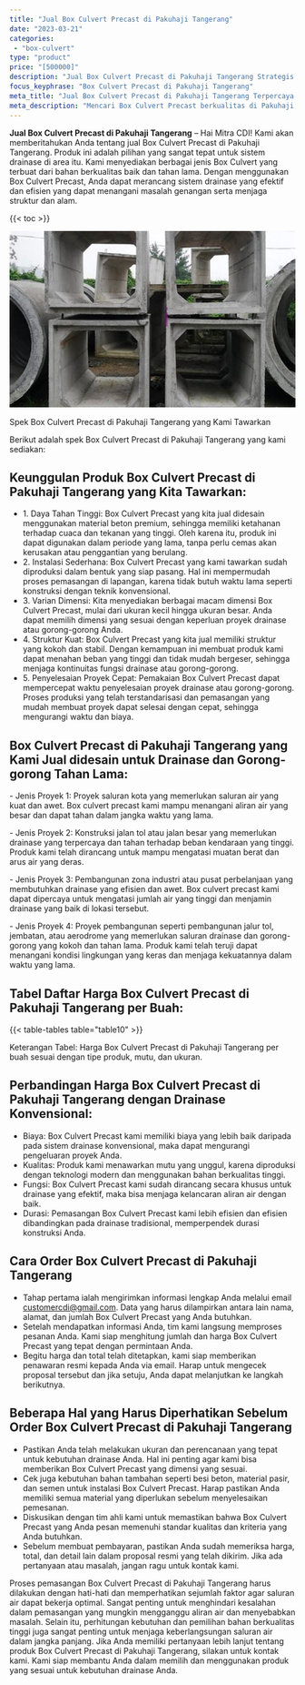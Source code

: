 ```yaml
---
title: "Jual Box Culvert Precast di Pakuhaji Tangerang"
date: "2023-03-21"
categories:
 - "box-culvert"
type: "product"
price: "[500000]"
description: "Jual Box Culvert Precast di Pakuhaji Tangerang Strategis. Box Culvert Precast unggulan untuk kebutuhan konstruksi dengan performa optimal. Segera dapatkan informasi detail."
focus_keyphrase: "Box Culvert Precast di Pakuhaji Tangerang"
meta_title: "Jual Box Culvert Precast di Pakuhaji Tangerang Terpercaya - CDI"
meta_description: "Mencari Box Culvert Precast berkualitas di Pakuhaji Tangerang? Layanan profesional kami siap membantu dengan kualitas premium. Dapatkan informasi sekarang."
---
```


**Jual Box Culvert Precast di Pakuhaji Tangerang** – Hai Mitra CDI! Kami akan memberitahukan Anda tentang jual Box Culvert Precast di Pakuhaji Tangerang. Produk ini adalah pilihan yang sangat tepat untuk sistem drainase di area itu. Kami menyediakan berbagai jenis Box Culvert yang terbuat dari bahan berkualitas baik dan tahan lama. Dengan menggunakan Box Culvert Precast, Anda dapat merancang sistem drainase yang efektif dan efisien yang dapat menangani masalah genangan serta menjaga struktur dan alam.

{{< toc >}}

![Jual Box Culvert Precast di Pakuhaji Tangerang](/images/box-culvert/box-culvert-21.jpg)

Spek Box Culvert Precast di Pakuhaji Tangerang yang Kami Tawarkan

Berikut adalah spek Box Culvert Precast di Pakuhaji Tangerang yang kami sediakan: 

## Keunggulan Produk Box Culvert Precast di Pakuhaji Tangerang yang Kita Tawarkan:

*   1\. Daya Tahan Tinggi: Box Culvert Precast yang kita jual didesain menggunakan material beton premium, sehingga memiliki ketahanan terhadap cuaca dan tekanan yang tinggi. Oleh karena itu, produk ini dapat digunakan dalam periode yang lama, tanpa perlu cemas akan kerusakan atau penggantian yang berulang.
*   2\. Instalasi Sederhana: Box Culvert Precast yang kami tawarkan sudah diproduksi dalam bentuk yang siap pasang. Hal ini mempermudah proses pemasangan di lapangan, karena tidak butuh waktu lama seperti konstruksi dengan teknik konvensional.
*   3\. Varian Dimensi: Kita menyediakan berbagai macam dimensi Box Culvert Precast, mulai dari ukuran kecil hingga ukuran besar. Anda dapat memilih dimensi yang sesuai dengan keperluan proyek drainase atau gorong-gorong Anda.
*   4\. Struktur Kuat: Box Culvert Precast yang kita jual memiliki struktur yang kokoh dan stabil. Dengan kemampuan ini membuat produk kami dapat menahan beban yang tinggi dan tidak mudah bergeser, sehingga menjaga kontinuitas fungsi drainase atau gorong-gorong.
*   5\. Penyelesaian Proyek Cepat: Pemakaian Box Culvert Precast dapat mempercepat waktu penyelesaian proyek drainase atau gorong-gorong. Proses produksi yang telah terstandarisasi dan pemasangan yang mudah membuat proyek dapat selesai dengan cepat, sehingga mengurangi waktu dan biaya.

## Box Culvert Precast di Pakuhaji Tangerang yang Kami Jual didesain untuk Drainase dan Gorong-gorong Tahan Lama:

\- Jenis Proyek 1: Proyek saluran kota yang memerlukan saluran air yang kuat dan awet. Box culvert precast kami mampu menangani aliran air yang besar dan dapat tahan dalam jangka waktu yang lama.

\- Jenis Proyek 2: Konstruksi jalan tol atau jalan besar yang memerlukan drainase yang terpercaya dan tahan terhadap beban kendaraan yang tinggi. Produk kami telah dirancang untuk mampu mengatasi muatan berat dan arus air yang deras.

\- Jenis Proyek 3: Pembangunan zona industri atau pusat perbelanjaan yang membutuhkan drainase yang efisien dan awet. Box culvert precast kami dapat dipercaya untuk mengatasi jumlah air yang tinggi dan menjamin drainase yang baik di lokasi tersebut.

\- Jenis Proyek 4: Proyek pembangunan seperti pembangunan jalur tol, jembatan, atau aerodrome yang memerlukan saluran drainase dan gorong-gorong yang kokoh dan tahan lama. Produk kami telah teruji dapat menangani kondisi lingkungan yang keras dan menjaga kekuatannya dalam waktu yang lama.

## Tabel Daftar Harga Box Culvert Precast di Pakuhaji Tangerang per Buah:

{{< table-tables table="table10" >}}

Keterangan Tabel: Harga Box Culvert Precast di Pakuhaji Tangerang per buah sesuai dengan tipe produk, mutu, dan ukuran.

## Perbandingan Harga Box Culvert Precast di Pakuhaji Tangerang dengan Drainase Konvensional:

*   Biaya: Box Culvert Precast kami memiliki biaya yang lebih baik daripada pada sistem drainase konvensional, maka dapat mengurangi pengeluaran proyek Anda.
*   Kualitas: Produk kami menawarkan mutu yang unggul, karena diproduksi dengan teknologi modern dan menggunakan bahan berkualitas tinggi.
*   Fungsi: Box Culvert Precast kami sudah dirancang secara khusus untuk drainase yang efektif, maka bisa menjaga kelancaran aliran air dengan baik.
*   Durasi: Pemasangan Box Culvert Precast kami lebih efisien dan efisien dibandingkan pada drainase tradisional, memperpendek durasi konstruksi Anda.

## Cara Order Box Culvert Precast di Pakuhaji Tangerang

*   Tahap pertama ialah mengirimkan informasi lengkap Anda melalui email customercdi@gmail.com. Data yang harus dilampirkan antara lain nama, alamat, dan jumlah Box Culvert Precast yang Anda butuhkan.
*   Setelah mendapatkan informasi Anda, tim kami langsung memproses pesanan Anda. Kami siap menghitung jumlah dan harga Box Culvert Precast yang tepat dengan permintaan Anda.
*   Begitu harga dan total telah ditetapkan, kami siap memberikan penawaran resmi kepada Anda via email. Harap untuk mengecek proposal tersebut dan jika setuju, Anda dapat melanjutkan ke langkah berikutnya.

## Beberapa Hal yang Harus Diperhatikan Sebelum Order Box Culvert Precast di Pakuhaji Tangerang

*   Pastikan Anda telah melakukan ukuran dan perencanaan yang tepat untuk kebutuhan drainase Anda. Hal ini penting agar kami bisa memberikan Box Culvert Precast yang dimensi yang sesuai.
*   Cek juga kebutuhan bahan tambahan seperti besi beton, material pasir, dan semen untuk instalasi Box Culvert Precast. Harap pastikan Anda memiliki semua material yang diperlukan sebelum menyelesaikan pemesanan.
*   Diskusikan dengan tim ahli kami untuk memastikan bahwa Box Culvert Precast yang Anda pesan memenuhi standar kualitas dan kriteria yang Anda butuhkan.
*   Sebelum membuat pembayaran, pastikan Anda sudah memeriksa harga, total, dan detail lain dalam proposal resmi yang telah dikirim. Jika ada pertanyaan atau masalah, jangan ragu untuk kontak kami.

Proses pemasangan Box Culvert Precast di Pakuhaji Tangerang harus dilakukan dengan hati-hati dan memperhatikan sejumlah faktor agar saluran air dapat bekerja optimal. Sangat penting untuk menghindari kesalahan dalam pemasangan yang mungkin mengganggu aliran air dan menyebabkan masalah. Selain itu, perhitungan kebutuhan dan pemilihan bahan berkualitas tinggi juga sangat penting untuk menjaga keberlangsungan saluran air dalam jangka panjang. Jika Anda memiliki pertanyaan lebih lanjut tentang produk Box Culvert Precast di Pakuhaji Tangerang, silakan untuk kontak kami. Kami siap membantu Anda dalam memilih dan menggunakan produk yang sesuai untuk kebutuhan drainase Anda.